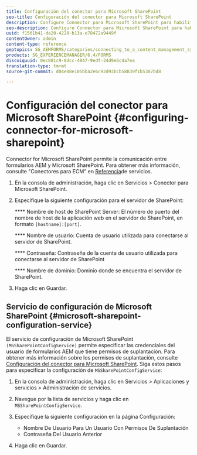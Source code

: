 ```yaml
---
title: Configuración del conector para Microsoft SharePoint
seo-title: Configuración del conector para Microsoft SharePoint
description: Configure Connector para Microsoft SharePoint para habilitar la comunicación entre formularios AEM y Microsoft SharePoint.
seo-description: Configure Connector para Microsoft SharePoint para habilitar la comunicación entre formularios AEM y Microsoft SharePoint.
uuid: f1561b41-da20-4220-b13a-e78472a9449f
contentOwner: admin
content-type: reference
geptopics: SG_AEMFORMS/categories/connecting_to_a_content_management_system
products: SG_EXPERIENCEMANAGER/6.4/FORMS
discoiquuid: 0ec881c9-8dcc-4847-9edf-24d9e6c4a7ea
translation-type: tm+mt
source-git-commit: d04e08e105bba2e6c92d93bcb58839f1b5307bd8

---
```



# Configuración del conector para Microsoft SharePoint {#configuring-connector-for-microsoft-sharepoint}

Connector for Microsoft SharePoint permite la comunicación entre formularios AEM y Microsoft SharePoint. Para obtener más información, consulte &quot;Conectores para ECM&quot; en [Referencia](https://www.adobe.com/go/learn_aemforms_services_63)de servicios.

1. En la consola de administración, haga clic en Servicios > Conector para Microsoft SharePoint.
1. Especifique la siguiente configuración para el servidor de SharePoint:

   **** Nombre de host de SharePoint Server: El número de puerto del nombre de host de la aplicación web en el servidor de SharePoint, en formato `[hostname]:[port]`.

   **** Nombre de usuario: Cuenta de usuario utilizada para conectarse al servidor de SharePoint.

   **** Contraseña: Contraseña de la cuenta de usuario utilizada para conectarse al servidor de SharePoint

   **** Nombre de dominio: Dominio donde se encuentra el servidor de SharePoint.

1. Haga clic en Guardar.

## Servicio de configuración de Microsoft SharePoint {#microsoft-sharepoint-configuration-service}

El servicio de configuración de Microsoft SharePoint `(MSSharePointConfigService)` permite especificar las credenciales del usuario de formularios AEM que tiene permisos de suplantación. Para obtener más información sobre los permisos de suplantación, consulte [Configuración del conector para Microsoft SharePoint](https://help.adobe.com/en_US/AEMForms/6.1/SharePointConfig/index.html). Siga estos pasos para especificar la configuración de `MSSharePointConfigService`:

1. En la consola de administración, haga clic en Servicios > Aplicaciones y servicios > Administración de servicios.
1. Navegue por la lista de servicios y haga clic en `MSSharePointConfigService`.
1. Especifique la siguiente configuración en la página Configuración:

   * Nombre De Usuario Para Un Usuario Con Permisos De Suplantación
   * Contraseña Del Usuario Anterior

1. Haga clic en Guardar.

